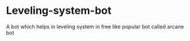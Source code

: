 # Leveling-system-bot
A bot which helps in leveling system in free like popular bot called arcane bot
